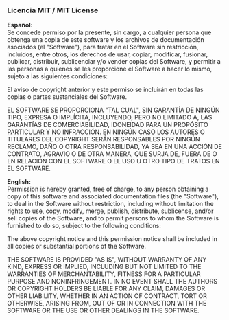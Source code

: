 ### Licencia MIT / MIT License

**Español:**  
Se concede permiso por la presente, sin cargo, a cualquier persona que obtenga una copia de este software y los archivos
de documentación asociados (el "Software"), para tratar en el Software sin restricción, incluidos, entre otros, los
derechos de usar, copiar, modificar, fusionar, publicar, distribuir, sublicenciar y/o vender copias del Software, y
permitir a las personas a quienes se les proporcione el Software a hacer lo mismo, sujeto a las siguientes condiciones:

El aviso de copyright anterior y este permiso se incluirán en todas las copias o partes sustanciales del Software.

EL SOFTWARE SE PROPORCIONA "TAL CUAL", SIN GARANTÍA DE NINGÚN TIPO, EXPRESA O IMPLÍCITA, INCLUYENDO, PERO NO LIMITADO A,
LAS GARANTÍAS DE COMERCIABILIDAD, IDONEIDAD PARA UN PROPÓSITO PARTICULAR Y NO INFRACCIÓN. EN NINGÚN CASO LOS AUTORES O
TITULARES DEL COPYRIGHT SERÁN RESPONSABLES POR NINGÚN RECLAMO, DAÑO O OTRA RESPONSABILIDAD, YA SEA EN UNA ACCIÓN DE
CONTRATO, AGRAVIO O DE OTRA MANERA, QUE SURJA DE, FUERA DE O EN RELACIÓN CON EL SOFTWARE O EL USO U OTRO TIPO DE TRATOS
EN EL SOFTWARE.

**English:**  
Permission is hereby granted, free of charge, to any person obtaining a copy of this software and associated
documentation files (the "Software"), to deal in the Software without restriction, including without limitation the
rights to use, copy, modify, merge, publish, distribute, sublicense, and/or sell copies of the Software, and to permit
persons to whom the Software is furnished to do so, subject to the following conditions:

The above copyright notice and this permission notice shall be included in all copies or substantial portions of the
Software.

THE SOFTWARE IS PROVIDED "AS IS", WITHOUT WARRANTY OF ANY KIND, EXPRESS OR IMPLIED, INCLUDING BUT NOT LIMITED TO THE
WARRANTIES OF MERCHANTABILITY, FITNESS FOR A PARTICULAR PURPOSE AND NONINFRINGEMENT. IN NO EVENT SHALL THE AUTHORS OR
COPYRIGHT HOLDERS BE LIABLE FOR ANY CLAIM, DAMAGES OR OTHER LIABILITY, WHETHER IN AN ACTION OF CONTRACT, TORT OR
OTHERWISE, ARISING FROM, OUT OF OR IN CONNECTION WITH THE SOFTWARE OR THE USE OR OTHER DEALINGS IN THE SOFTWARE.
